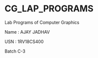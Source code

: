 # CG_LAP_PROGRAMS
Lab Programs of Computer Graphics

Name : AJAY JADHAV

USN : 1RV18CS400

Batch C-3
